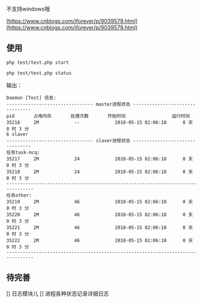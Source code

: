 
不支持windows哦

[https://www.cnblogs.com/iforever/p/9039579.html](https://www.cnblogs.com/iforever/p/9039579.html)

## 使用
```
php test/test.php start
```

```
php test/test.php status
```
输出：
```
Daemon [Test] 信息:
-------------------------------- master进程状态 --------------------------------
pid       占用内存       处理次数       开始时间                 运行时间
35216     2M             --             2018-05-15 02:06:18      0 天 0 时 3 分
6 slaver
-------------------------------- slaver进程状态 --------------------------------
任务task-mcq:
35217     2M             24             2018-05-15 02:06:18      0 天 0 时 3 分
35218     2M             24             2018-05-15 02:06:18      0 天 0 时 3 分
--------------------------------------------------------------------------------
任务other:
35219     2M             46             2018-05-15 02:06:18      0 天 0 时 3 分
35220     2M             46             2018-05-15 02:06:18      0 天 0 时 3 分
35221     2M             46             2018-05-15 02:06:18      0 天 0 时 3 分
35222     2M             46             2018-05-15 02:06:18      0 天 0 时 3 分
--------------------------------------------------------------------------------
```

## 待完善

[] 日志模块儿
[] 进程各种状态记录详细日志
